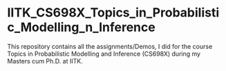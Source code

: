# IITK_CS698X_Topics_in_Probabilistic_Modelling_n_Inference
This repository contains all the assignments/Demos, I did for the course Topics in Probabilistic Modelling and Inference  (CS698X) during my Masters cum Ph.D. at IITK.
